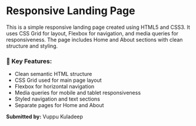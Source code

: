 



# Responsive Landing Page

This is a simple responsive landing page created using HTML5 and CSS3. It uses CSS Grid for layout, Flexbox for navigation, and media queries for responsiveness. The page includes Home and About sections with clean structure and styling.

### 🔧 Key Features:
- Clean semantic HTML structure
- CSS Grid used for main page layout
- Flexbox for horizontal navigation
- Media queries for mobile and tablet responsiveness
- Styled navigation and text sections
- Separate pages for Home and About

**Submitted by:** Vuppu Kuladeep
